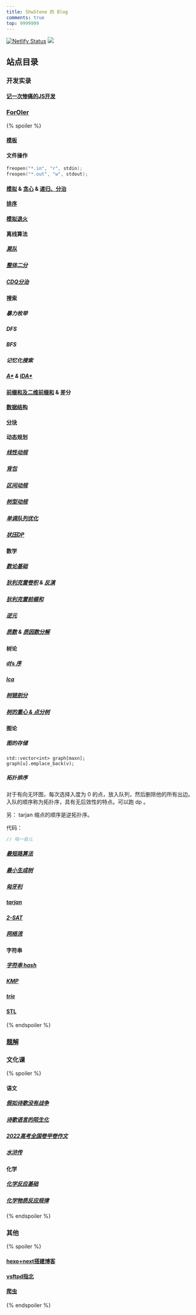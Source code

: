 ```yaml
---
title: ShwStone 的 Blog
comments: true
top: 9999999
---
```

[![Netlify Status](https://api.netlify.com/api/v1/badges/809b23ff-4f84-4ffe-bb96-2e256dd00797/deploy-status)](https://app.netlify.com/sites/shwblog/deploys)
![](https://api.xecades.xyz/api?date=2023-06-25&str=%E6%88%91%E7%9A%84%E4%B8%8B%E4%B8%80%E4%B8%AA%E7%94%9F%E6%97%A5&quote=%E7%A5%9D%E6%82%A8AKIOI&email=HaowenShi%40outlook.com&github=ShwStone&wechat=uhygygyg&codeforces=Shihaowen&luogu=ShwStone&bilibili=%E4%B8%80%E9%A2%97%E7%9F%B3%E5%A4%B4&img=3)

## 站点目录

### 开发实录

#### [记一次惨痛的JS开发](/2022/12/29/记一次惨痛的JS开发)

### [ForOIer](/categories/信奥/)

{% spoiler %}

#### [模板](/2022/07/14/模板)

#### 文件操作
```cpp
freopen("*.in", "r", stdin);
freopen("*.out", "w", stdout);
```

#### [模拟](https://oi-wiki.org/basic/simulate/) & [贪心](https://oi-wiki.org/basic/greedy/) & [递归、分治](https://oi-wiki.org/basic/divide-and-conquer/)

#### [排序](/2022/11/04/排序)

#### [模拟退火](https://oi-wiki.org/misc/simulated-annealing/)

#### 离线算法

##### [莫队](https://oi-wiki.org/misc/mo-algo/)

##### [整体二分](/2022/10/26/整体二分)

##### [CDQ分治](/2022/10/26/CDQ分治)

#### 搜索

##### 暴力枚举

##### DFS

##### BFS

##### 记忆化搜索

##### [A*](https://oi-wiki.org//search/astar/) & [IDA*](https://oi-wiki.org//search/idastar/)

#### [前缀和及二维前缀和](/2022/07/13/Prozor-题解) & 差分

#### [数据结构](/2022/07/13/模板)

#### [分块](/2022/07/13/分块——暴力美学)

#### 动态规划

##### [线性动规](/2022/07/13/NOIP2013-提高组-花匠-题解)

##### [背包](/2022/07/13/弹珠-题解)

##### [区间动规](https://oi-wiki.org/dp/interval/)

##### [树型动规](https://oi-wiki.org/dp/tree/)

##### [单调队列优化](/2022/10/27/单调队列优化DP)

##### [状压DP](/2022/10/27/状压DP)

#### 数学

##### [数论基础](/2022/07/13/数论)

##### [狄利克雷卷积](/2022/10/21/杜教筛) & [反演](/2022/10/24/反演)

##### [狄利克雷前缀和](/2022/08/08/Dirichlet-前缀和)

##### [逆元](https://oi-wiki.org/math/number-theory/inverse/)

##### [质数](https://oi-wiki.org/math/number-theory/prime/) & [质因数分解](https://zhuanlan.zhihu.com/p/267884783)

#### 树论

##### [dfs 序](/2022/10/26/dfs序)

##### [lca](https://oi-wiki.org/graph/lca/)

##### [树链剖分](https://oi-wiki.org/graph/hld/)

##### [树的重心 & 点分树](/2022/10/27/点分治)

#### 图论

##### 图的存储

```
std::vector<int> graph[maxn];
graph[u].emplace_back(v);
```

##### 拓扑排序

对于有向无环图，每次选择入度为 0 的点，放入队列，然后删除他的所有出边。入队的顺序称为拓扑序，具有无后效性的特点。可以跑 dp 。

另： tarjan 缩点的顺序是逆拓扑序。

代码：

```cpp
// 咕一会儿
```

##### [最短路算法](https://oi-wiki.org/graph/shortest-path/)

##### [最小生成树](https://oi-wiki.org/graph/mst/)

##### [匈牙利](/2022/10/26/匈牙利算法)

##### [tarjan](/2022/10/27/tarjan)

##### [2-SAT](/2022/10/26/2-SAT)

##### [网络流](https://oi-wiki.org/graph/flow/max-flow/)

#### 字符串

##### [字符串 hash](https://oi-wiki.org/string/hash/)

##### [KMP](/2022/10/27/KMP)

##### [trie](https://oi-wiki.org/string/trie/)

#### [STL](https://oi-wiki.org/lang/csl/)

{% endspoiler %}

### [题解](/categories/信奥/题解)

### 文化课

{% spoiler %}

#### 语文

##### [假如诗歌没有战争](/2022/12/28/如果诗歌没有战争)

##### [诗歌语言的陌生化](/2022/10/30/诗歌语言的陌生化)

##### [2022高考全国卷甲卷作文](/2022/07/24/2022高考全国卷甲卷作文)

##### [水浒传](/2022/07/24/水浒传)

#### 化学

##### [化学反应基础](/2022/07/28/化学反应基础)

##### [化学物质反应规律](/2022/10/16/化学物质反应规律)

{% endspoiler %}

### 其他

{% spoiler %}

#### [hexo+next搭建博客](/2022/07/26/hexo+next搭建博客)

#### [vsftpd指北](/2022/10/04/vsftpd指北)

#### [爬虫](/categories/爬虫)

{% endspoiler %}
